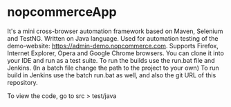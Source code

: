 # nopcommerceApp
It's a mini cross-browser automation framework based on Maven, Selenium and TestNG.
Written on Java language.
Used for automation testing of the demo-website: https://admin-demo.nopcommerce.com.
Supports Firefox, Internet Explorer, Opera and Google Chrome browsers.
You can clone it into your IDE and run as a test suite.
To run the builds use the run.bat file and Jenkins.
(In a batch file change the path to the project to your own)
To run build in Jenkins use the batch run.bat as well, and also the git URL of this repository.

To view the code, go to src > test/java
